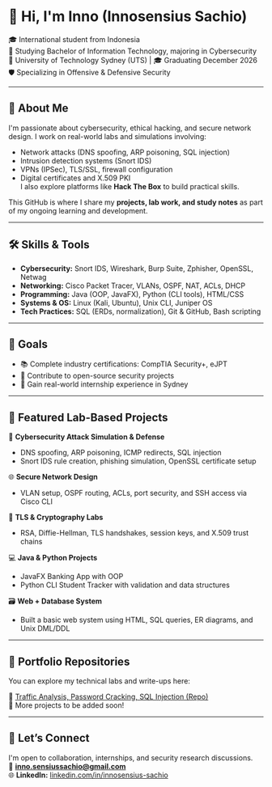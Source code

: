 # 👋 Hi, I'm Inno (Innosensius Sachio)

🎓 International student from Indonesia  
📍 Studying Bachelor of Information Technology, majoring in Cybersecurity  
🏫 University of Technology Sydney (UTS) | 🎓 Graduating December 2026  
🛡️ Specializing in Offensive & Defensive Security  

---

## 🧠 About Me  
I'm passionate about cybersecurity, ethical hacking, and secure network design. I work on real-world labs and simulations involving:
- Network attacks (DNS spoofing, ARP poisoning, SQL injection)
- Intrusion detection systems (Snort IDS)
- VPNs (IPSec), TLS/SSL, firewall configuration
- Digital certificates and X.509 PKI  
I also explore platforms like **Hack The Box** to build practical skills.

This GitHub is where I share my **projects, lab work, and study notes** as part of my ongoing learning and development.

---

## 🛠️ Skills & Tools  
- **Cybersecurity:** Snort IDS, Wireshark, Burp Suite, Zphisher, OpenSSL, Netwag  
- **Networking:** Cisco Packet Tracer, VLANs, OSPF, NAT, ACLs, DHCP  
- **Programming:** Java (OOP, JavaFX), Python (CLI tools), HTML/CSS  
- **Systems & OS:** Linux (Kali, Ubuntu), Unix CLI, Juniper OS  
- **Tech Practices:** SQL (ERDs, normalization), Git & GitHub, Bash scripting  

---

## 🎯 Goals  
- 📚 Complete industry certifications: CompTIA Security+, eJPT  
- 🚀 Contribute to open-source security projects  
- 🤝 Gain real-world internship experience in Sydney  

---

## 🧪 Featured Lab-Based Projects  
🔐 **Cybersecurity Attack Simulation & Defense**  
- DNS spoofing, ARP poisoning, ICMP redirects, SQL injection  
- Snort IDS rule creation, phishing simulation, OpenSSL certificate setup

🌐 **Secure Network Design**  
- VLAN setup, OSPF routing, ACLs, port security, and SSH access via Cisco CLI

🔑 **TLS & Cryptography Labs**  
- RSA, Diffie-Hellman, TLS handshakes, session keys, and X.509 trust chains

💻 **Java & Python Projects**  
- JavaFX Banking App with OOP  
- Python CLI Student Tracker with validation and data structures

🗃️ **Web + Database System**  
- Built a basic web system using HTML, SQL queries, ER diagrams, and Unix DML/DDL

---

## 📁 Portfolio Repositories  
You can explore my technical labs and write-ups here:

🔗 [Traffic Analysis, Password Cracking, SQL Injection (Repo)](https://github.com/Inno2007/traffic-analysis-password-cracking-sql-injection)  
📁 More projects to be added soon!

---

## 🤝 Let’s Connect  
I'm open to collaboration, internships, and security research discussions.  
📧 **inno.sensiussachio@gmail.com**  
🌐 **LinkedIn:** [linkedin.com/in/innosensius-sachio](https://www.linkedin.com/in/innosensius-sachio)
